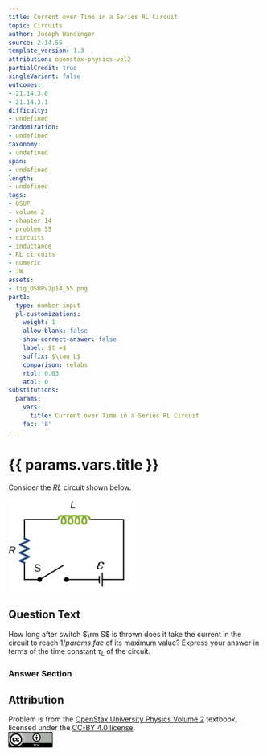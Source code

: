 ```yaml
---
title: Current over Time in a Series RL Circuit
topic: Circuits
author: Joseph Wandinger
source: 2.14.55
template_version: 1.3
attribution: openstax-physics-vol2
partialCredit: true
singleVariant: false
outcomes:
- 21.14.3.0
- 21.14.3.1
difficulty:
- undefined
randomization:
- undefined
taxonomy:
- undefined
span:
- undefined
length:
- undefined
tags:
- OSUP
- volume 2
- chapter 14
- problem 55
- circuits
- inductance
- RL circuits
- numeric
- JW
assets:
- fig_OSUPv2p14_55.png
part1:
  type: number-input
  pl-customizations:
    weight: 1
    allow-blank: false
    show-correct-answer: false
    label: $t =$
    suffix: $\tau_L$
    comparison: relabs
    rtol: 0.03
    atol: 0
substitutions:
  params:
    vars:
      title: Current over Time in a Series RL Circuit
    fac: '8'
---
```

# {{ params.vars.title }}
Consider the $RL$ circuit shown below.

<img src="fig_OSUPv2p14_55.png" width=250>

## Question Text

How long after switch $\rm S$ is thrown does it take the current in the circuit to reach $1/{{ params.fac }}$ of its maximum value?
Express your answer in terms of the time constant $\tau_L$ of the circuit.

### Answer Section

## Attribution

Problem is from the [OpenStax University Physics Volume 2](https://openstax.org/details/books/university-physics-volume-2) textbook, licensed under the [CC-BY 4.0 license](https://creativecommons.org/licenses/by/4.0/).<br>![Image representing the Creative Commons 4.0 BY license.](https://raw.githubusercontent.com/firasm/bits/master/by.png)